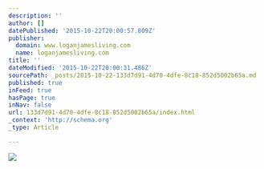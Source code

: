 ```yaml
---
description: ''
author: []
datePublished: '2015-10-22T20:00:57.809Z'
publisher:
  domain: www.loganjamesliving.com
  name: loganjamesliving.com
title: ''
dateModified: '2015-10-22T20:00:31.486Z'
sourcePath: _posts/2015-10-22-133d7d91-4d70-4dfe-8c18-852d5002b65a.md
published: true
inFeed: true
hasPage: true
inNav: false
url: 133d7d91-4d70-4dfe-8c18-852d5002b65a/index.html
_context: 'http://schema.org'
_type: Article

---
```

![](http://media.virbcdn.com/cdn_images/resize_800x800/3a/5b92b755492da12d-front.jpg)